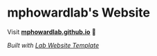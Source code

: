 
# mphowardlab's Website

Visit **[mphowardlab.github.io](https://mphowardlab.github.io)** 🚀

_Built with [Lab Website Template](https://greene-lab.gitbook.io/lab-website-template-docs)_

